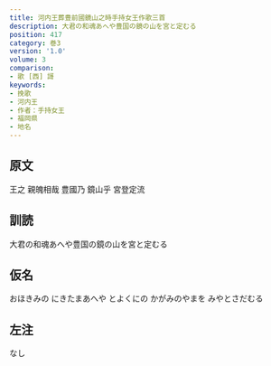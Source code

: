```yaml
---
title: 河内王葬豊前國鏡山之時手持女王作歌三首
description: 大君の和魂あへや豊国の鏡の山を宮と定むる
position: 417
category: 巻3
version: '1.0'
volume: 3
comparison:
- 歌 [西] 謌
keywords:
- 挽歌
- 河内王
- 作者：手持女王
- 福岡県
- 地名
---
```


## 原文

王之 親魄相哉 豊國乃 鏡山乎 宮登定流

## 訓読

大君の和魂あへや豊国の鏡の山を宮と定むる

## 仮名

おほきみの にきたまあへや とよくにの かがみのやまを みやとさだむる

## 左注

なし
